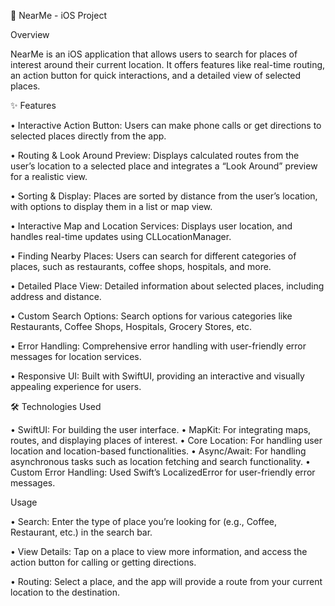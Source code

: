 📍 NearMe - iOS Project

Overview

NearMe is an iOS application that allows users to search for places of interest around their current location. It offers features like real-time routing, an action button for quick interactions, and a detailed view of selected places.

✨ Features

•	Interactive Action Button: Users can make phone calls or get directions to selected places directly from the app.
 
 •	Routing & Look Around Preview: Displays calculated routes from the user’s location to a selected place and integrates a “Look Around” preview for a realistic view.

•	Sorting & Display: Places are sorted by distance from the user’s location, with options to display them in a list or map view.

•	Interactive Map and Location Services: Displays user location, and handles real-time updates using CLLocationManager.

•	Finding Nearby Places: Users can search for different categories of places, such as restaurants, coffee shops, hospitals, and more.

•	Detailed Place View: Detailed information about selected places, including address and distance.

•	Custom Search Options: Search options for various categories like Restaurants, Coffee Shops, Hospitals, Grocery Stores, etc.

•	Error Handling: Comprehensive error handling with user-friendly error messages for location services.

•	Responsive UI: Built with SwiftUI, providing an interactive and visually appealing experience for users.


🛠️ Technologies Used

•	SwiftUI: For building the user interface.
•	MapKit: For integrating maps, routes, and displaying places of interest.
•	Core Location: For handling user location and location-based functionalities.
•	Async/Await: For handling asynchronous tasks such as location fetching and search functionality.
•	Custom Error Handling: Used Swift’s LocalizedError for user-friendly error messages.


Usage

•	Search: Enter the type of place you’re looking for (e.g., Coffee, Restaurant, etc.) in the search bar.

•	View Details: Tap on a place to view more information, and access the action button for calling or getting directions.

•	Routing: Select a place, and the app will provide a route from your current location to the destination.


